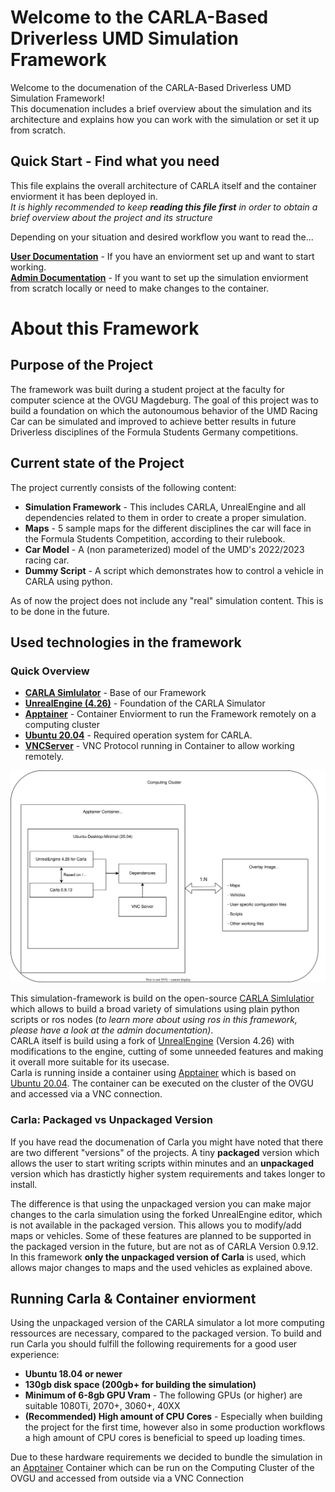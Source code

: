Welcome to the CARLA-Based Driverless UMD Simulation Framework
=============================================================

Welcome to the documenation of the CARLA-Based Driverless UMD Simulation Framework!  <br/>
This documenation includes a brief overview about the simulation and its architecture and explains how you can work with the simulation or set it up from scratch.

## Quick Start - Find what you need

This file explains the overall architecture of CARLA itself and the container enviorment it has been deployed in. <br/>
*It is highly recommended to keep **reading this file first** in order to obtain a brief overview about the project and its structure*

Depending on your situation and desired workflow you want to read the...

**[User Documentation](User.md)** - If you have an enviorment set up and want to start working. <br/>
**[Admin Documentation](Admin.md)** - If you want to set up the simulation enviorment from scratch locally or need to make changes to the container.

# About this Framework

## Purpose of the Project
The framework was built during a student project at the faculty for computer science at the OVGU Magdeburg. The goal of this project was to build a foundation on which the autonoumous behavior of the UMD Racing Car can be simulated and improved to achieve better results in future Driverless disciplines of the Formula Students Germany competitions. 

## Current state of the Project
The project currently consists of the following content:
- **Simulation Framework** - This includes CARLA, UnrealEngine and all dependencies related to them in order to create a proper simulation.
- **Maps** - 5 sample maps for the different disciplines the car will face in the Formula Students Competition, according to their rulebook.
- **Car Model** - A (non parameterized) model of the UMD's 2022/2023 racing car. 
- **Dummy Script** - A script which demonstrates how to control a vehicle in CARLA using python. <br/>

As of now the project does not include any "real" simulation content. This is to be done in the future. 

## Used technologies in the framework

### Quick Overview
- **[CARLA Simlulator](https://github.com/carla-simulator/carla)** - Base of our Framework
- **[UnrealEngine (4.26)](https://www.unrealengine.com/en-US)** - Foundation of the CARLA Simulator
- **[Apptainer](https://apptainer.org/)** - Container Enviorment to run the Framework remotely on a computing cluster
- **[Ubuntu 20.04](https://releases.ubuntu.com/focal/)** - Required operation system for CARLA.
- **[VNCServer](https://tigervnc.org/)** - VNC Protocol running in Container to allow working remotely.

![Architecture](images/SWP_Architecture_S1.drawio.svg)


This simulation-framework is build on the open-source [CARLA Simlulatior](https://github.com/carla-simulator/carla) which allows to build a broad variety of simulations using plain python scripts or ros nodes (*to learn more about using ros in this framework, please have a look at the admin documentation)*. <br/>
CARLA itself is build using a fork of [UnrealEngine](https://www.unrealengine.com/en-US) (Version 4.26) with modifications to the engine, cutting of some unneeded features and making it overall more suitable for its usecase. <br/>
Carla is running inside a container using [Apptainer](https://apptainer.org/) which is based on [Ubuntu 20.04](https://releases.ubuntu.com/focal/). The container can be executed on the cluster of the OVGU and accessed via a VNC connection.

### Carla: Packaged vs Unpackaged Version
If you have read the documenation of Carla you might have noted that there are two different "versions" of the projects. A tiny **packaged** version which allows the user to start writing scripts within minutes and an **unpackaged** version which has drastictly higher system requirements and takes longer to install.  <br/>

The difference is that using the unpackaged version you can make major changes to the carla simulation using the forked UnrealEngine editor, which is not available in the packaged version. This allows you to modify/add maps or vehicles. Some of these features are planned to be supported in the packaged version in the future, but are not as of CARLA Version 0.9.12. <br/>
In this framework **only the unpackaged version of Carla** is used, which allows major changes to maps and the used vehicles as explained above.

## Running Carla & Container enviorment
Using the unpackaged version of the CARLA simulator a lot more computing ressources are necessary, compared to the packaged version. To build and run Carla you should fulfill the following requirements for a good user experience:
- **Ubuntu 18.04 or newer** <br/>
- **130gb disk space (200gb+ for building the simulation)**<br/>
- **Minimum of 6-8gb GPU Vram** - The following GPUs (or higher) are suitable 1080Ti, 2070+, 3060+, 40XX <br/>
- **(Recommended) High amount of CPU Cores** - Especially when building the project for the first time, however also in some production workflows a high amount of CPU cores is beneficial to speed up loading times. <br/>

Due to these hardware requirements we decided to bundle the simulation in an [Apptainer](https://apptainer.org/) Container which can be run on the Computing Cluster of the OVGU and accessed from outside via a VNC Connection


